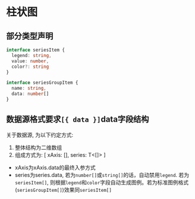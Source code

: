# 柱状图

## 部分类型声明
```ts
interface seriesItem {
  legend: string,
  value: number,
  color?: string
}

interface seriesGroupItem {
  name: string,
  data: number[]
}
```

## 数据源格式要求`[{ data }]`data字段结构
关于数据源, 为以下约定方式:
1. 整体结构为二维数组
2. 组成方式为: [ xAxis: [], series: T<[]> ]
  - xAxis为xAxis.data的最终入参方式
  - series为series.data, 若为`number[]`或`string[]`的话，自动禁用`legend`. 若为`seriesItem[]`, 则根据`legend`和`color`字段自动生成图例。若为标准图例格式(`seriesGroupItem[]`)效果同`seriesItem[]`